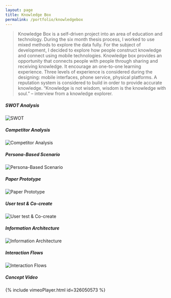 ```yaml
---
layout: page
title: Knowledge Box
permalink: /portfolio/knowledgebox
---
```


> Knowledge Box is a self-driven project into an area of education and technology. During the six month thesis process, I worked to use mixed methods to explore the data fully. For the subject of development, I decided to explore how people construct knowledge and connect using mobile technologies. Knowledge box provides an opportunity that connects people with people through sharing and receiving knowledge. It encourage an one-to-one learning experience. Three levels of experience is considered during the designing: mobile interfaces, phone service, physical platforms.  A reputation system is considered to build in order to provide accurate knowledge. 
> “Knowledge is not wisdom, wisdom is the knowledge with soul.” – interview from a knowledge explorer. 

##### SWOT Analysis
![SWOT](https://cyrus-education.github.io/images/kb-ut1.png "Large example image")
##### Competitor Analysis 
![Competitor Analysis ](https://cyrus-education.github.io/images/kb-ca.png "Large example image")
##### Persona-Based Scenario
![Persona-Based Scenario](https://cyrus-education.github.io/images/kb-sbp.png "Large example image")
##### Paper Prototype
![Paper Prototype](https://cyrus-education.github.io/images/kb-pp.png "Large example image")
##### User test & Co-create
![User test & Co-create](https://cyrus-education.github.io/images/kb-ut2.png "Large example image")
##### Information Architecture
![Information Architecture](https://cyrus-education.github.io/images/kb-ia.png "Large example image")
##### Interaction Flows
![Interaction Flows](https://cyrus-education.github.io/images/kb-if.png "Large example image")
##### Concept Video
{% include vimeoPlayer.html id=326050573 %}
